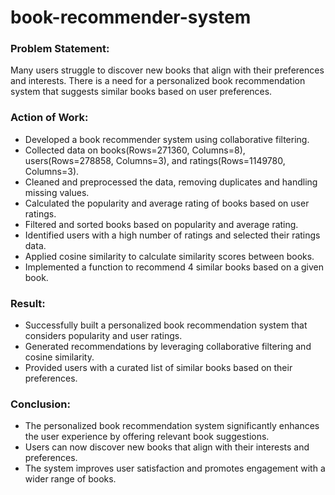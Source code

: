 # book-recommender-system

### Problem Statement:

Many users struggle to discover new books that align with their preferences and interests.
There is a need for a personalized book recommendation system that suggests similar books based on user preferences.

### Action of Work:

- Developed a book recommender system using collaborative filtering.
- Collected data on books(Rows=271360, Columns=8), users(Rows=278858, Columns=3), and ratings(Rows=1149780, Columns=3).
- Cleaned and preprocessed the data, removing duplicates and handling missing values.
- Calculated the popularity and average rating of books based on user ratings.
- Filtered and sorted books based on popularity and average rating.
- Identified users with a high number of ratings and selected their ratings data.
- Applied cosine similarity to calculate similarity scores between books.
- Implemented a function to recommend 4 similar books based on a given book.

### Result:

- Successfully built a personalized book recommendation system that considers popularity and user ratings.
- Generated recommendations by leveraging collaborative filtering and cosine similarity.
- Provided users with a curated list of similar books based on their preferences.

### Conclusion:

- The personalized book recommendation system significantly enhances the user experience by offering relevant book suggestions.
- Users can now discover new books that align with their interests and preferences.
- The system improves user satisfaction and promotes engagement with a wider range of books.
